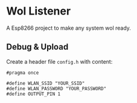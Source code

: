 # Wol Listener
A Esp8266 project to make any system wol ready.

## Debug & Upload
Create a header file `config.h` with content:
```
#pragma once

#define WLAN_SSID "YOUR_SSID"
#define WLAN_PASSWORD "YOUR_PASSWORD"
#define OUTPUT_PIN 1
```
